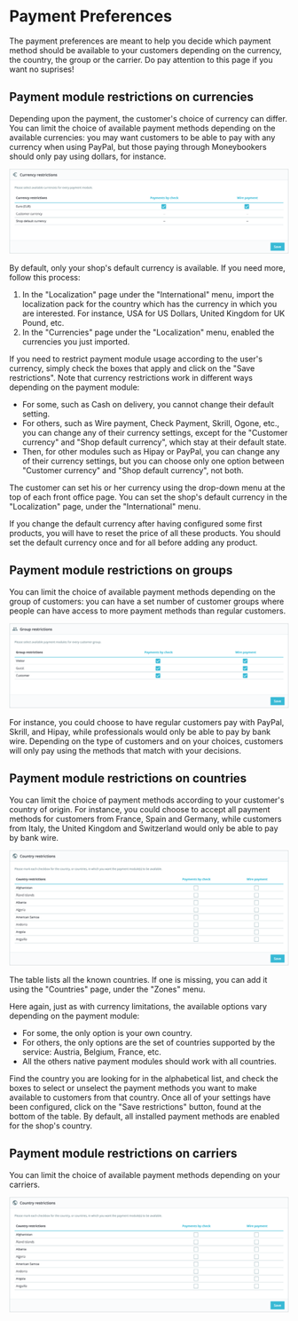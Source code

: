 # Payment Preferences

The payment preferences are meant to help you decide which payment method should be available to your customers depending on the currency, the country, the group or the carrier. Do pay attention to this page if you want no suprises!

## Payment module restrictions on currencies <a href="#paymentpreferences-paymentmodulerestrictionsoncurrencies" id="paymentpreferences-paymentmodulerestrictionsoncurrencies"></a>

Depending upon the payment, the customer's choice of currency can differ. You can limit the choice of available payment methods depending on the available currencies: you may want customers to be able to pay with any currency when using PayPal, but those paying through Moneybookers should only pay using dollars, for instance.

![](<../../../.gitbook/assets/64225552 (4).png>)

By default, only your shop's default currency is available. If you need more, follow this process:

1. In the "Localization" page under the "International" menu, import the localization pack for the country which has the currency in which you are interested. For instance, USA for US Dollars, United Kingdom for UK Pound, etc.
2. In the "Currencies" page under the "Localization" menu, enabled the currencies you just imported.

If you need to restrict payment module usage according to the user's currency, simply check the boxes that apply and click on the "Save restrictions". Note that currency restrictions work in different ways depending on the payment module:

* For some, such as Cash on delivery, you cannot change their default setting.
* For others, such as Wire payment, Check Payment, Skrill, Ogone, etc., you can change any of their currency settings, except for the "Customer currency" and "Shop default currency", which stay at their default state.
* Then, for other modules such as Hipay or PayPal, you can change any of their currency settings, but you can choose only one option between "Customer currency" and "Shop default currency", not both.

The customer can set his or her currency using the drop-down menu at the top of each front office page. You can set the shop's default currency in the "Localization" page, under the "International" menu.

If you change the default currency after having configured some first products, you will have to reset the price of all these products. You should set the default currency once and for all before adding any product.

## Payment module restrictions on groups <a href="#paymentpreferences-paymentmodulerestrictionsongroups" id="paymentpreferences-paymentmodulerestrictionsongroups"></a>

You can limit the choice of available payment methods depending on the group of customers: you can have a set number of customer groups where people can have access to more payment methods than regular customers.

![](<../../../.gitbook/assets/64225553 (2).png>)

For instance, you could choose to have regular customers pay with PayPal, Skrill, and Hipay, while professionals would only be able to pay by bank wire. Depending on the type of customers and on your choices, customers will only pay using the methods that match with your decisions.

## Payment module restrictions on countries <a href="#paymentpreferences-paymentmodulerestrictionsoncountries" id="paymentpreferences-paymentmodulerestrictionsoncountries"></a>

You can limit the choice of payment methods according to your customer's country of origin. For instance, you could choose to accept all payment methods for customers from France, Spain and Germany, while customers from Italy, the United Kingdom and Switzerland would only be able to pay by bank wire.

![](<../../../.gitbook/assets/64225554 (3) (8).png>)

The table lists all the known countries. If one is missing, you can add it using the "Countries" page, under the "Zones" menu.

Here again, just as with currency limitations, the available options vary depending on the payment module:

* For some, the only option is your own country.
* For others, the only options are the set of countries supported by the service: Austria, Belgium, France, etc.
* All the others native payment modules should work with all countries.

Find the country you are looking for in the alphabetical list, and check the boxes to select or unselect the payment methods you want to make available to customers from that country. Once all of your settings have been configured, click on the "Save restrictions" button, found at the bottom of the table. By default, all installed payment methods are enabled for the shop's country.

## Payment module restrictions on carriers <a href="#paymentpreferences-paymentmodulerestrictionsoncarriers" id="paymentpreferences-paymentmodulerestrictionsoncarriers"></a>

You can limit the choice of available payment methods depending on your carriers.

![](<../../../.gitbook/assets/64225554 (3) (8).png>)
